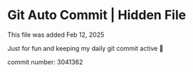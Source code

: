 # Git Auto Commit | Hidden File

This file was added Feb 12, 2025

Just for fun and keeping my daily git commit active 🤪

commit number: 3041362
